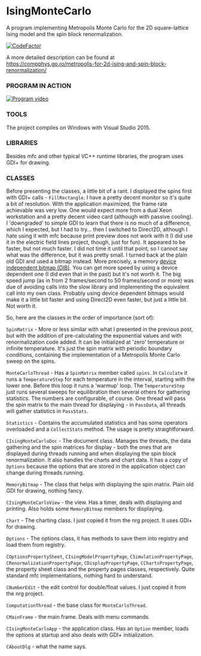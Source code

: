 # IsingMonteCarlo
A program implementing Metropolis Monte Carlo for the 2D square-lattice Ising model and the spin block renormalization.

[![CodeFactor](https://www.codefactor.io/repository/github/aromanro/isingmontecarlo/badge)](https://www.codefactor.io/repository/github/aromanro/isingmontecarlo)

A more detailed description can be found at https://compphys.go.ro/metropolis-for-2d-ising-and-spin-block-renormalization/

### PROGRAM IN ACTION

[![Program video](https://img.youtube.com/vi/gR8qr7IaS4I/0.jpg)](https://youtu.be/gR8qr7IaS4I)

### TOOLS

The project compiles on Windows with Visual Studio 2015.

### LIBRARIES

Besides mfc and other typical VC++ runtime libraries, the program uses GDI+ for drawing.

### CLASSES

Before presenting the classes, a little bit of a rant. I displayed the spins first with GDI+ calls - `FillRectangle`. I have a pretty decent monitor so it's quite a bit of resolution. With the application maximized, the frame rate achievable was very low. One would expect more from a dual Xeon workstation and a pretty decent video card (although with passive cooling). I 'downgraded' to simple GDI to learn that there is no much of a difference, which I expected, but I had to try... then I switched to Direct2D, although I hate using it with mfc because print preview does not work with it (I did use it in the electric field lines project, though, just for fun). It appeared to be faster, but not much faster. I did not time it until that point, so I cannot say what was the difference, but it was pretty small. I turned back at the plain old GDI and used a bitmap instead. More precisely, a memory <A href="https://en.wikipedia.org/wiki/BMP_file_format" target="blank_">device independent bitmap (DIB)</a>. You can get more speed by using a device dependent one (I did even that in the past) but it's not worth it. The big speed jump (as in from 2 frames/second to 50 frames/second or more) was due of avoiding calls into the slow library and implementing the equivalent call into my own class. Probably using device dependent bitmaps would make it a little bit faster and using Direct2D even faster, but just a little bit. Not worth it.

So, here are the classes in the order of importance (sort of):

`SpinMatrix` - More or less similar with what I presented in the previous post, but with the addition of pre-calculating the exponential values and with renormalization code added. It can be initialized at 'zero' temperature or infinite temperature. It's just the spin matrix with periodic boundary conditions, containing the implementation of a Metropolis Monte Carlo sweep on the spins.

`MonteCarloThread` - Has a `SpinMatrix` member called `spins`. In `Calculate` it runs a `TemperatureStep` for each temperature in the interval, starting with the lower one. Before this loop it runs a 'warmup' loop. The `TemperatureStep` just runs several sweeps for equilibration then several others for gathering statistics. The numbers are configurable, of course. One thread will pass the spin matrix to the main thread for displaying - in `PassData`, all threads will gather statistics in `PassStats`.

`Statistics` - Contains the accumulated statistics and has some operators overloaded and a `CollectStats` method. The usage is pretty straightforward.

`CIsingMonteCarloDoc` - The document class. Manages the threads, the data gathering and the spin matrices for display - both the ones that are displayed during threads running and when displaying the spin block renormalization. It also handles the charts and chart data. It has a copy of `Options` because the options that are stored in the application object can change during threads running.

`MemoryBitmap` - The class that helps with displaying the spin matrix. Plain old GDI for drawing, nothing fancy.

`CIsingMonteCarloView` - the view. Has a timer, deals with displaying and printing. Also holds some `MemoryBitmap` members for displaying.

`Chart` - The charting class. I just copied it from the nrg project. It uses GDI+ for drawing.

`Options` - The options class, it has methods to save them into registry and load them from registry.

`COptionsPropertySheet`, `CIsingModelPropertyPage`, `CSimulationPropertyPage`, `CRenormalizationPropertyPage`, `CDisplayPropertyPage`, `CChartsPropertyPage`, the property sheet class and the property pages classes, respectively. Quite standard mfc implementations, nothing hard to understand.

`CNumberEdit` - the edit control for double/float values. I just copied it from the nrg project.

`ComputationThread` - the base class for `MonteCarloThread`. 

`CMainFrame` - the main frame. Deals with menu commands.

`CIsingMonteCarloApp` - the application class. Has an `Option` member, loads the options at startup and also deals with GDI+ initialization.

`CAboutDlg` - what the name says.

